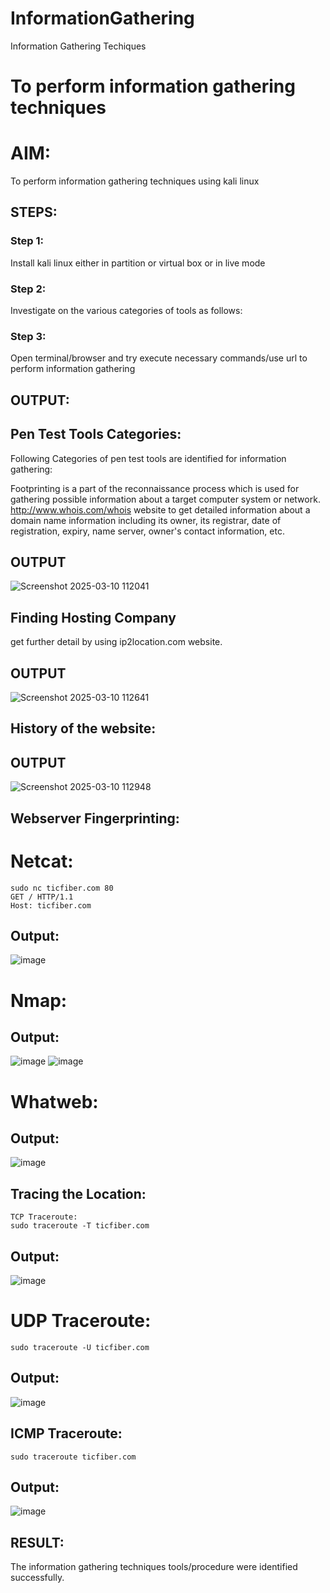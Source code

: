 # InformationGathering
Information Gathering Techiques

# To perform information gathering techniques

# AIM:

To perform information gathering techniques using kali linux 

## STEPS:

### Step 1:

Install kali linux either in partition or virtual box or in live mode

### Step 2:

Investigate on the various categories of tools as follows:

### Step 3:
Open terminal/browser and try execute necessary commands/use url to perform information gathering


## OUTPUT:
## Pen Test Tools Categories:
Following Categories of pen test tools are identified for information gathering:

Footprinting is a part of the reconnaissance process which is used for gathering possible information about a target computer system or network. http://www.whois.com/whois website to get detailed information about a domain name information including its owner, its registrar, date of registration, expiry, name server, owner's contact information, etc.

## OUTPUT

![Screenshot 2025-03-10 112041](https://github.com/user-attachments/assets/1e7c3f9a-8a1b-47bd-9540-eba4a8d45851)

## Finding Hosting Company
get further detail by using ip2location.com website.

## OUTPUT

![Screenshot 2025-03-10 112641](https://github.com/user-attachments/assets/4634c4b7-0a55-446d-b6f9-6e3832f2e515)

## History of the website:

## OUTPUT

![Screenshot 2025-03-10 112948](https://github.com/user-attachments/assets/125840e8-fa3a-413a-a6c4-ccb699bb6e11)

## Webserver Fingerprinting:
# Netcat:
```
sudo nc ticfiber.com 80
GET / HTTP/1.1
Host: ticfiber.com
```
## Output:
![image](https://github.com/user-attachments/assets/3a0d762b-92e9-4390-840d-40b2817a638f)
# Nmap:
## Output:
![image](https://github.com/user-attachments/assets/083524f4-8b2e-435e-a230-4247cc532611)
![image](https://github.com/user-attachments/assets/e495efac-6238-47bb-81d1-da044c751806)
# Whatweb:
## Output:
![image](https://github.com/user-attachments/assets/03dca286-28da-4df4-bcc2-967574cd7beb)
## Tracing the Location:
```
TCP Traceroute:
sudo traceroute -T ticfiber.com
```
## Output:
![image](https://github.com/user-attachments/assets/794e1cea-c363-480d-aaea-2dbbf6fb5d77)
# UDP Traceroute:
```
sudo traceroute -U ticfiber.com
```
## Output:
![image](https://github.com/user-attachments/assets/4bf1787c-81a9-4c39-921d-af5fc8f67c3a)
## ICMP Traceroute:
```
sudo traceroute ticfiber.com
```
## Output:
![image](https://github.com/user-attachments/assets/97e5cbcf-af14-4ef4-9ead-7b91905fbd91)

## RESULT:
The information gathering techniques tools/procedure were  identified successfully.
